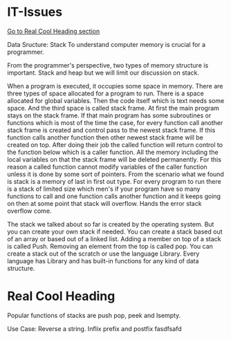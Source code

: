 # IT-Issues

[Go to Real Cool Heading section](#real-cool-heading)



Data Sructure: 
Stack
To understand computer memory is crucial for a programmer.

From the  programmer's perspective, two types of memory structure is important. Stack and heap but we will limit our discussion on stack. 

When a program is executed, it occupies some space in memory. There are three types of space allocated for a program to run. There is a space allocated for global variables. Then the code itself which is text needs some space. And the third space is called stack frame. At first the main program stays on the stack frame. If that main program has some subroutines or functions which is most of the time the case, for every function call another stack frame is created and control pass to the newest stack frame. If this function calls another function then other newest stack frame will be created on top. After doing their job the called function will return control to the function below which is a caller function. All the memory including the  local variables on that the stack frame will be deleted permanently. For this reason a called function cannot modify variables of the caller function unless it is done by some sort of pointers.
From the scenario what we found is stack is a memory of last in first out type. For every program to run there is a stack of  limited size which men's if your program have so many functions to call and one function calls another function and it keeps going on then at some point that stack will overflow. Hands the error stack overflow come. 

The stack we talked about so far is created by the operating system. But you can create your own stack if needed. You can create a stack based out of an array or based out of a linked list. 
 Adding a member on top of a stack is called Push. Removing an element from the top is called pop. 
You can create a stack out of the scratch or use the language Library. Every language has Library and has built-in functions for any kind of data structure. 
# Real Cool Heading
Popular functions of stacks are push pop, peek and  Isempty. 

Use Case:
Reverse a string. 
Inflix prefix and postfix
fasdfsafd

